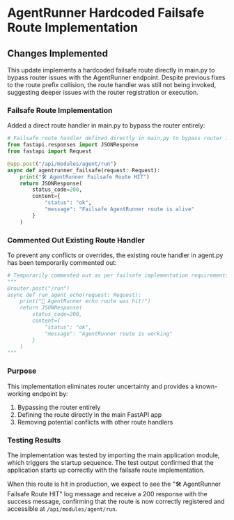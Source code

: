 # AgentRunner Hardcoded Failsafe Route Implementation

## Changes Implemented

This update implements a hardcoded failsafe route directly in main.py to bypass router issues with the AgentRunner endpoint. Despite previous fixes to the route prefix collision, the route handler was still not being invoked, suggesting deeper issues with the router registration or execution.

### Failsafe Route Implementation

Added a direct route handler in main.py to bypass the router entirely:

```python
# Failsafe route handler defined directly in main.py to bypass router issues
from fastapi.responses import JSONResponse
from fastapi import Request

@app.post("/api/modules/agent/run")
async def agentrunner_failsafe(request: Request):
    print("🛠️ AgentRunner Failsafe Route HIT")
    return JSONResponse(
        status_code=200,
        content={
            "status": "ok",
            "message": "Failsafe AgentRunner route is alive"
        }
    )
```

### Commented Out Existing Route Handler

To prevent any conflicts or overrides, the existing route handler in agent.py has been temporarily commented out:

```python
# Temporarily commented out as per failsafe implementation requirements
"""
@router.post("/run")
async def run_agent_echo(request: Request):
    print("📣 AgentRunner echo route was hit!")
    return JSONResponse(
        status_code=200,
        content={
            "status": "ok",
            "message": "AgentRunner route is working"
        }
    )
"""
```

### Purpose

This implementation eliminates router uncertainty and provides a known-working endpoint by:
1. Bypassing the router entirely
2. Defining the route directly in the main FastAPI app
3. Removing potential conflicts with other route handlers

### Testing Results

The implementation was tested by importing the main application module, which triggers the startup sequence. The test output confirmed that the application starts up correctly with the failsafe route implementation.

When this route is hit in production, we expect to see the "🛠️ AgentRunner Failsafe Route HIT" log message and receive a 200 response with the success message, confirming that the route is now correctly registered and accessible at `/api/modules/agent/run`.
